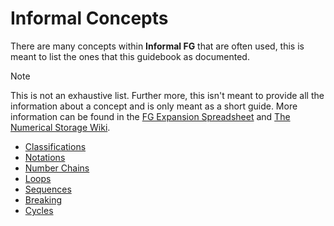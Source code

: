 # Informal Concepts

There are many concepts within **Informal FG** that are often used, this is meant to list the ones that this guidebook as documented.

> [!NOTE]
> This is not an exhaustive list. Further more, this isn't meant to provide all the information about a concept and is only meant as a short guide.
> More information can be found in the [FG Expansion Spreadsheet](https://docs.google.com/spreadsheets/d/1iYp6VyEhT5JeENpVRjqs7BT9yJd0l-8kHFX_ct7BZMI/edit) and [The Numerical Storage Wiki](https://fgyt.fandom.com/wiki/The_Numerical_Storage_Wiki).

- [Classifications](./classifications.md)
- [Notations](./notations/README.md)
- [Number Chains](./number-chains.md)
- [Loops](./loops.md)
- [Sequences](./sequences.md)
- [Breaking](./breaking.md)
- [Cycles](./cycles.md)
